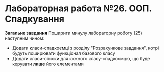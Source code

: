 # Лабораторная работа №26. ООП. Спадкування

**Загальне завдання**
Поширити минулу лабораторну роботу (25) наступним чином:

- Додати класи-спадкоємці з розділу "Розрахункове завдання", котрі будуть поширювати функціонал базового класу
- Додати класи-списки для кожного класу-спадкоємцю, що буде керувати **лише** його елементами